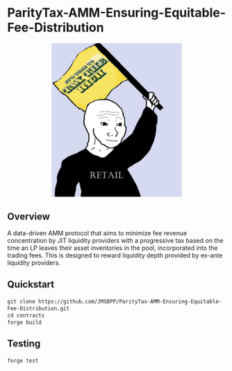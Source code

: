 # ParityTax-AMM-Ensuring-Equitable-Fee-Distribution
<p align="center">
  <img src="assets/logo.png" alt="Description" width="300"/>
</p>


## Overview
A data-driven AMM protocol that aims to minimize fee revenue concentration by JIT liquidity providers with a progressive tax based on the time an LP leaves their asset inventories in the pool, incorporated into the trading fees. This is designed to reward liquidity depth provided by ex-ante liquidity providers.

## Quickstart
```git
git clone https://github.com/JMSBPP/ParityTax-AMM-Ensuring-Equitable-Fee-Distribution.git
cd contracts
forge build

```

## Testing

```git
forge test
```

